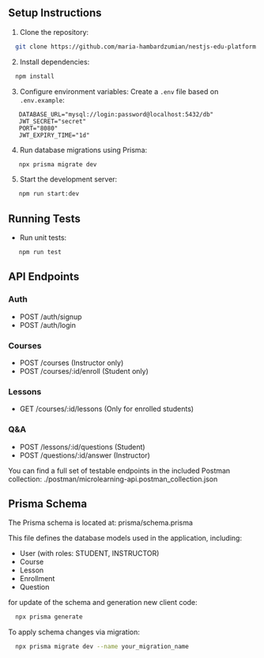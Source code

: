 ## Setup Instructions

1. Clone the repository: 
```bash
  git clone https://github.com/maria-hambardzumian/nestjs-edu-platform.git && cd nestjs-edu-platform
```

2. Install dependencies:
```bash
  npm install
 ``` 

3. Configure environment variables:
   Create a `.env` file based on `.env.example`:
```
   DATABASE_URL="mysql://login:password@localhost:5432/db"
   JWT_SECRET="secret"
   PORT="8080"
   JWT_EXPIRY_TIME="1d"
``` 

4. Run database migrations using Prisma:
```bash
   npx prisma migrate dev
```

5. Start the development server:
```bash
   npm run start:dev
```


## Running Tests

- Run unit tests:
```bash
   npm run test
```


## API Endpoints

### Auth
- POST /auth/signup
- POST /auth/login

### Courses
- POST /courses (Instructor only)
- POST /courses/:id/enroll (Student only)

### Lessons
- GET /courses/:id/lessons (Only for enrolled students)

### Q&A
- POST /lessons/:id/questions (Student)
- POST /questions/:id/answer (Instructor)

You can find a full set of testable endpoints in the included Postman collection:
./postman/microlearning-api.postman_collection.json

## Prisma Schema

The Prisma schema is located at:
prisma/schema.prisma

This file defines the database models used in the application, including:
- User (with roles: STUDENT, INSTRUCTOR)
- Course
- Lesson
- Enrollment
- Question

for update of the schema and generation new client code:
```bash
  npx prisma generate
```

To apply schema changes via migration:
```bash
  npx prisma migrate dev --name your_migration_name
```